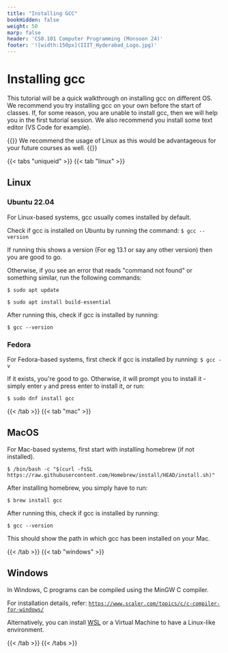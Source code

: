 ```yaml
---
title: "Installing GCC"
bookHidden: false
weight: 50
marp: false
header: 'CS0.101 Computer Programming (Monsoon 24)'
footer: '![width:150px](IIIT_Hyderabad_Logo.jpg)'
---
```


# Installing gcc

This tutorial will be a quick walkthrough on installing gcc on different OS. We recommend you try installing gcc on your own before the start of classes. If, for some reason, you are unable to install gcc, then we will help you in the first tutorial session. We also recommend you install some text editor (VS Code for example).

{{<hint info>}}
We recommend the usage of Linux as this would be advantageous for your future courses as well.
{{</hint>}}

{{< tabs "uniqueid" >}}
{{< tab "linux" >}}

## Linux

### Ubuntu 22.04

For Linux-based systems, gcc usually comes installed by default.

Check if gcc is installed on Ubuntu by running the command:
`$ gcc --version`

If running this shows a version (For eg 13.1 or say any other version) then you are good to go.

Otherwise, if you see an error that reads "command not found" or something similar, run the following commands:

`$ sudo apt update`

`$ sudo apt install build-essential`

After running this, check if gcc is installed by running:

`$ gcc --version`

### Fedora

For Fedora-based systems, first check if gcc is installed by running:
`$ gcc -v`

If it exists, you're good to go. Otherwise, it will prompt you to install it - simply enter `y` and press enter to install it, or run:

`$ sudo dnf install gcc`

{{< /tab >}}
{{< tab "mac" >}} 

## MacOS

For Mac-based systems, first start with installing homebrew (if not installed).

`$ /bin/bash -c "$(curl -fsSL https://raw.githubusercontent.com/Homebrew/install/HEAD/install.sh)"`

After installing homebrew, you simply have to run:

`$ brew install gcc`

After running this, check if gcc is installed by running:

`$ gcc --version`

This should show the path in which gcc has been installed on your Mac.

{{< /tab >}}
{{< tab "windows" >}} 
## Windows

In Windows, C programs can be compiled using the MinGW C compiler.

For installation details, refer:
[`https://www.scaler.com/topics/c/c-compiler-for-windows/`](https://www.scaler.com/topics/c/c-compiler-for-windows/)

Alternatively, you can install [WSL](https://ubuntu.com/tutorials/install-ubuntu-on-wsl2-on-windows-11-with-gui-support#1-overview) or a Virtual Machine to have a Linux-like environment.

{{< /tab >}}
{{< /tabs >}}
